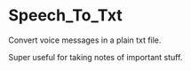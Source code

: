 # Speech_To_Txt
Convert voice messages in a plain txt file.

Super useful for taking notes of important stuff.
